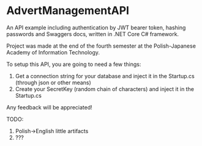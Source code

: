 # AdvertManagementAPI
An API example including authentication by JWT bearer token, hashing passwords and Swaggers docs, written in .NET Core C# framework.
 
Project was made at the end of the fourth semester at the Polish-Japanese Academy of Information Technology.
 
To setup this API, you are going to need a few things:
 
1. Get a connection string for your database and inject it in the Startup.cs (through json or other means)
2. Create your SecretKey (random chain of characters) and inject it in the Startup.cs
 
Any feedback will be appreciated!
 
TODO:
 
1. Polish->English little artifacts
2. ???
